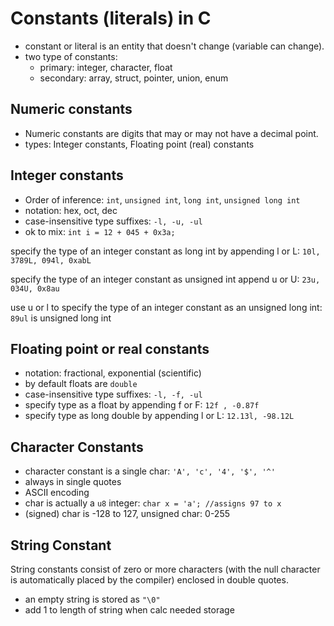 # Constants (literals) in C

- constant or literal is an entity that doesn't change (variable can change).
- two type of constants:
  - primary: integer, character, float
  - secondary: array, struct, pointer, union, enum

## Numeric constants
- Numeric constants are digits that may or may not have a decimal point.
- types: Integer constants, Floating point (real) constants

## Integer constants
- Order of inference: `int`, `unsigned int`, `long int`, `unsigned long int`
- notation: hex, oct, dec
- case-insensitive type suffixes: `-l, -u, -ul`
- ok to mix: `int i = 12 + 045 + 0x3a;`

specify the type of an integer constant as long int by appending l or L:
`10l, 3789L, 094l, 0xabL`

specify the type of an integer constant as unsigned int append u or U:
`23u, 034U, 0x8au`

use u or l to specify the type of an integer constant as an unsigned long int:
`89ul` is unsigned long int


## Floating point or real constants
- notation: fractional, exponential (scientific)
- by default floats are `double`
- case-insensitive type suffixes: `-l, -f, -ul`
- specify type as a float by appending f or F: `12f , -0.87f`
- specify type as long double by appending l or L: `12.13l, -98.12L`

## Character Constants
- character constant is a single char: `'A', 'c', '4', '$', '^'`
- always in single quotes
- ASCII encoding
- char is actually a `u8` integer: `char x = 'a'; //assigns 97 to x`
- (signed) char is -128 to 127, unsigned char: 0-255

## String Constant
String constants consist of zero or more characters (with the null character is automatically placed by the compiler) enclosed in double quotes.
- an empty string is stored as `"\0"`
- add 1 to length of string when calc needed storage
